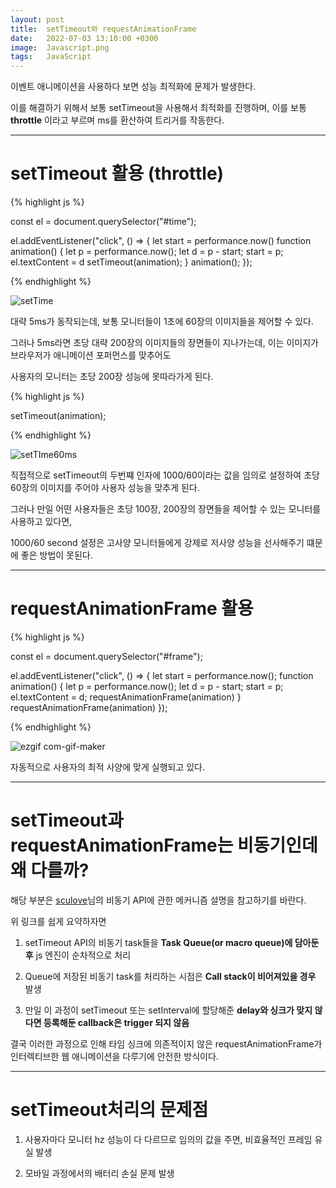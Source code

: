 ```yaml
---
layout: post
title:  setTimeout와 requestAnimationFrame
date:   2022-07-03 13:10:00 +0300
image:  Javascript.png
tags:   JavaScript
---
```



이벤트 애니메이션을 사용하다 보면 성능 최적화에 문제가 발생한다.

이를 해결하기 위해서 보통 setTimeout을 사용해서 최적화를 진행하며, 이를 보통 __throttle__ 이라고 부르며 ms를 환산하여 트리거를 작동한다.

---

# setTimeout 활용 (throttle)

{% highlight js %}

const el = document.querySelector("#time");

el.addEventListener("click", () => {
  let start = performance.now()
  function animation() {
    let p = performance.now();
    let d = p - start;
    start = p;
    el.textContent = d
    setTimeout(animation);
  }
  animation();
});


{% endhighlight %}

![setTime](https://user-images.githubusercontent.com/78064720/177047226-39640e8d-d000-4a94-b76e-1f9e69e4e7a6.gif)

대략 5ms가 동작되는데, 보통 모니터들이 1초에 60장의 이미지들을 제어할 수 있다.

그러나 5ms라면 초당 대략 200장의 이미지들의 장면들이 지나가는데, 이는 이미지가 브라우저가 애니메이션 포퍼먼스를 맞추어도 

사용자의 모니터는 초당 200장 성능에 못따라가게 된다.

{% highlight js %}

setTimeout(animation);

{% endhighlight %}

![setTIme60ms](https://user-images.githubusercontent.com/78064720/177047576-eaddf5e4-9a3b-46d4-b4a3-4e5355b6aea4.gif)

직접적으로 setTimeout의 두번쨰 인자에 1000/60이라는 값을 임의로 설정하여 초당 60장의 이미지를 주어야 사용자 성능을 맞추게 된다.

그러나 만일 어떤 사용자들은 초당 100장, 200장의 장면들을 제어할 수 있는 모니터를 사용하고 있다면, 

1000/60 second 설정은 고사양 모니터들에게 강제로 저사양 성능을 선사해주기 떄문에 좋은 방법이 못된다.


--- 


# requestAnimationFrame 활용

{% highlight js %}

const el = document.querySelector("#frame");

el.addEventListener("click", () => {
  let start = performance.now();
  function animation() {
    let p = performance.now();
    let d = p - start;
    start = p;
    el.textContent = d;
    requestAnimationFrame(animation)
  }
  requestAnimationFrame(animation)
});


{% endhighlight %}

![ezgif com-gif-maker](https://user-images.githubusercontent.com/78064720/177049621-5550de88-6658-417e-b24d-0d114024fecf.gif)

자동적으로 사용자의 최적 사양에 맞게 실행되고 있다.


--- 


# setTimeout과 requestAnimationFrame는 비동기인데 왜 다를까?

해당 부분은 [sculove](https://sculove.github.io/post/javascriptflow/)님의 비동기 API에 관한 메커니즘 설명을 참고하기를 바란다.


위 링크를 쉽게 요약하자면

1. setTimeout API의 비동기 task들을 __Task Queue(or macro queue)에 담아둔 후__ js 엔진이 순차적으로 처리

2. Queue에 저장된 비동기 task를 처리하는 시점은 __Call stack이 비어져있을 경우__ 발생 

3. 만일 이 과정이 setTimeout 또는 setInterval에 할당해준 __delay와 싱크가 맞지 않다면 등록해둔 callback은 trigger 되지 않음__


결국 이러한 과정으로 인해 타임 싱크에 의존적이지 않은 requestAnimationFrame가 인터렉티브한 웹 애니메이션을 다루기에 안전한 방식이다.

--- 

# setTimeout처리의 문제점

1. 사용자마다 모니터 hz 성능이 다 다르므로 임의의 값을 주면, 비효율적인 프레임 유실 발생

2. 모바일 과정에서의 배터리 손실 문제 발생
